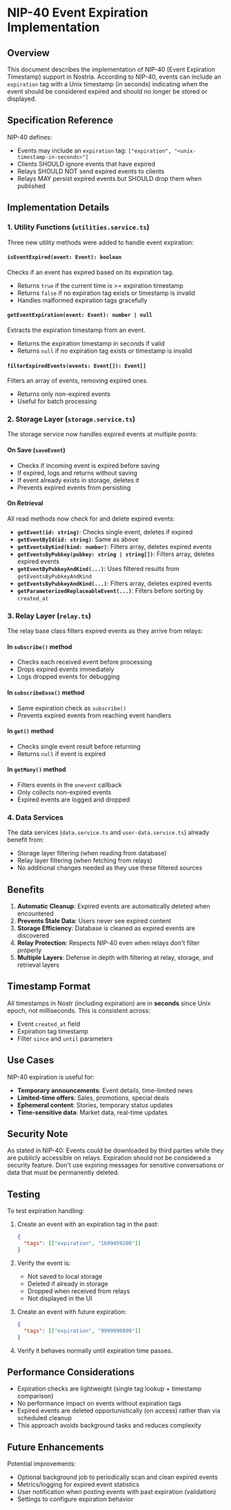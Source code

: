 # NIP-40 Event Expiration Implementation

## Overview

This document describes the implementation of NIP-40 (Event Expiration Timestamp) support in Nostria. According to NIP-40, events can include an `expiration` tag with a Unix timestamp (in seconds) indicating when the event should be considered expired and should no longer be stored or displayed.

## Specification Reference

NIP-40 defines:
- Events may include an `expiration` tag: `["expiration", "<unix-timestamp-in-seconds>"]`
- Clients SHOULD ignore events that have expired
- Relays SHOULD NOT send expired events to clients
- Relays MAY persist expired events but SHOULD drop them when published

## Implementation Details

### 1. Utility Functions (`utilities.service.ts`)

Three new utility methods were added to handle event expiration:

#### `isEventExpired(event: Event): boolean`
Checks if an event has expired based on its expiration tag.
- Returns `true` if the current time is >= expiration timestamp
- Returns `false` if no expiration tag exists or timestamp is invalid
- Handles malformed expiration tags gracefully

#### `getEventExpiration(event: Event): number | null`
Extracts the expiration timestamp from an event.
- Returns the expiration timestamp in seconds if valid
- Returns `null` if no expiration tag exists or timestamp is invalid

#### `filterExpiredEvents(events: Event[]): Event[]`
Filters an array of events, removing expired ones.
- Returns only non-expired events
- Useful for batch processing

### 2. Storage Layer (`storage.service.ts`)

The storage service now handles expired events at multiple points:

#### On Save (`saveEvent`)
- Checks if incoming event is expired before saving
- If expired, logs and returns without saving
- If event already exists in storage, deletes it
- Prevents expired events from persisting

#### On Retrieval
All read methods now check for and delete expired events:

- **`getEvent(id: string)`**: Checks single event, deletes if expired
- **`getEventById(id: string)`**: Same as above
- **`getEventsByKind(kind: number)`**: Filters array, deletes expired events
- **`getEventsByPubkey(pubkey: string | string[])`**: Filters array, deletes expired events
- **`getEventByPubkeyAndKind(...)`**: Uses filtered results from `getEventsByPubkeyAndKind`
- **`getEventsByPubkeyAndKind(...)`**: Filters array, deletes expired events
- **`getParameterizedReplaceableEvent(...)`**: Filters before sorting by `created_at`

### 3. Relay Layer (`relay.ts`)

The relay base class filters expired events as they arrive from relays:

#### In `subscribe()` method
- Checks each received event before processing
- Drops expired events immediately
- Logs dropped events for debugging

#### In `subscribeEose()` method
- Same expiration check as `subscribe()`
- Prevents expired events from reaching event handlers

#### In `get()` method
- Checks single event result before returning
- Returns `null` if event is expired

#### In `getMany()` method  
- Filters events in the `onevent` callback
- Only collects non-expired events
- Expired events are logged and dropped

### 4. Data Services

The data services (`data.service.ts` and `user-data.service.ts`) already benefit from:
- Storage layer filtering (when reading from database)
- Relay layer filtering (when fetching from relays)
- No additional changes needed as they use these filtered sources

## Benefits

1. **Automatic Cleanup**: Expired events are automatically deleted when encountered
2. **Prevents Stale Data**: Users never see expired content
3. **Storage Efficiency**: Database is cleaned as expired events are discovered
4. **Relay Protection**: Respects NIP-40 even when relays don't filter properly
5. **Multiple Layers**: Defense in depth with filtering at relay, storage, and retrieval layers

## Timestamp Format

All timestamps in Nostr (including expiration) are in **seconds** since Unix epoch, not milliseconds. This is consistent across:
- Event `created_at` field
- Expiration tag timestamp
- Filter `since` and `until` parameters

## Use Cases

NIP-40 expiration is useful for:
- **Temporary announcements**: Event details, time-limited news
- **Limited-time offers**: Sales, promotions, special deals
- **Ephemeral content**: Stories, temporary status updates
- **Time-sensitive data**: Market data, real-time updates

## Security Note

As stated in NIP-40: Events could be downloaded by third parties while they are publicly accessible on relays. Expiration should not be considered a security feature. Don't use expiring messages for sensitive conversations or data that must be permanently deleted.

## Testing

To test expiration handling:

1. Create an event with an expiration tag in the past:
   ```json
   {
     "tags": [["expiration", "1609459200"]]
   }
   ```

2. Verify the event is:
   - Not saved to local storage
   - Deleted if already in storage
   - Dropped when received from relays
   - Not displayed in the UI

3. Create an event with future expiration:
   ```json
   {
     "tags": [["expiration", "9999999999"]]
   }
   ```

4. Verify it behaves normally until expiration time passes.

## Performance Considerations

- Expiration checks are lightweight (single tag lookup + timestamp comparison)
- No performance impact on events without expiration tags
- Expired events are deleted opportunistically (on access) rather than via scheduled cleanup
- This approach avoids background tasks and reduces complexity

## Future Enhancements

Potential improvements:
- Optional background job to periodically scan and clean expired events
- Metrics/logging for expired event statistics
- User notification when posting events with past expiration (validation)
- Settings to configure expiration behavior
